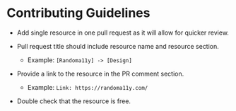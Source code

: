 # Contributing Guidelines

- Add single resource in one pull request as it will allow for quicker review.

- Pull request title should include resource name and resource section.

  - Example: `[Randoma11y] -> [Design]`

- Provide a link to the resource in the PR comment section.

  - Example: `Link: https://randoma11y.com/`

- Double check that the resource is free.
